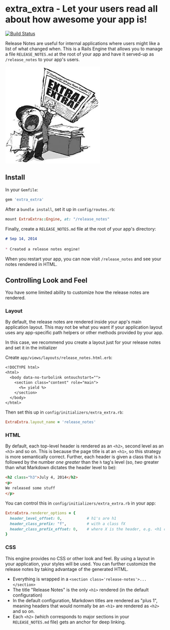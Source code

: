# extra_extra - Let your users read all about how awesome your app is!

[![Build Status](https://travis-ci.org/stitchfix/extra_extra.svg?branch=master)](https://travis-ci.org/stitchfix/extra_extra)

Release Notes are useful for internal applications where users might like a list of what changed when.
This is a Rails Engine that allows you to manage a file `RELEASE_NOTES.md` at the root of your app and have it served-up as `/release_notes` to your app's users.

![EXTRA EXTRA](extra_extra.png)

## Install

In your `Gemfile`:

```ruby
gem 'extra_extra'
```

After a `bundle install`, set it up in `config/routes.rb`:

```ruby
mount ExtraExtra::Engine, at: "/release_notes"
```

Finally, create a `RELEASE_NOTES.md` file at the root of your app's directory:

```markdown
# Sep 14, 2014

* Created a release notes engine!
```

When you restart your app, you can now visit `/release_notes` and see your notes rendered in HTML.

## Controlling Look and Feel

You have some limited ability to customize how the release notes are rendered.

### Layout

By default, the release notes are rendered inside your app's main application layout.  This may not be what you want if your
application layout uses any app-specific path helpers or other methods provided by your app.

In this case, we recommend you create a layout just for your release notes and set it in the initializer

Create `app/views/layouts/release_notes.html.erb`:

```erb
<!DOCTYPE html>
<html>
  <body data-no-turbolink ontouchstart="">
    <section class="content" role="main">
      <%= yield %>
    </section>
  </body>
</html>
```

Then set this up in `config/initializers/extra_extra.rb`:

```ruby
ExtraExtra.layout_name = 'release_notes'
```

### HTML

By default, each top-level header is rendered as an `<h2>`, second level as an `<h3>` and so on.  This is because the page title
is at an `<h1>`, so this strategy is more semantically correct.  Further, each header is given a class that is `h` followed by
the number _one greater_ than the `h` tag's level (so, _two_ greater than what Markdown dictates the header level to be):

```html
<h2 class="h3">July 4, 2014</h2>
<p>
We released some stuff
</p>
```

You can control this in `config/initializers/extra_extra.rb` in your app:

```ruby
ExtraExtra.renderer_options = {
  header_level_offset: 0,           # h1's are h1
  header_class_prefix: "f",         # with a class fX
  header_class_prefix_offset: 0,    # where X is the header, e.g. <h1 class="f1">Title</h1>
}
```

### CSS

This engine provides no CSS or other look and feel.  By using a layout in your application, your styles will be used.  You can
further customize the release notes by taking advantage of the generated HTML.

* Everything is wrapped in a `<section class='release-notes'>...</section>`
* The title "Release Notes" is the only `<h1>` rendered (in the default configuration)
* In the default configuration, Markdown titles are rendered  as "plus 1", meaning headers that would normally be an `<h1>` are rendered as `<h2>` and so on.
* Each `<h2>` (which corresponds to major sections in your `RELEASE_NOTES.md` file) gets an anchor for deep linking.
